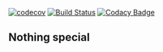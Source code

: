 [![codecov](https://codecov.io/gh/yunyu950908/js-collections/branch/develop/graph/badge.svg)](https://codecov.io/gh/yunyu950908/js-collections)
[![Build Status](https://travis-ci.com/yunyu950908/js-collections.svg?branch=develop)](https://travis-ci.com/yunyu950908/js-collections)
[![Codacy Badge](https://api.codacy.com/project/badge/Grade/5f4027fdbcb64cfb919e3d1fe17bf4b9)](https://www.codacy.com/app/yunyu950908/js-collections?utm_source=github.com&amp;utm_medium=referral&amp;utm_content=yunyu950908/js-collections&amp;utm_campaign=Badge_Grade)

## Nothing special
